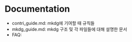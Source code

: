 # Documentation 
* contri_guide.md: mkdg에 기여할 때 규칙들
* mkdg_guide.md: mkdg 구조 및 각 파일들에 대해 설명한 문서
* FAQ: